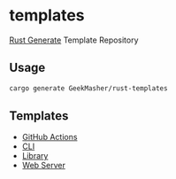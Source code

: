 # templates

[Rust Generate](https://crates.io/crates/cargo-generate) Template Repository

## Usage

```bash 
cargo generate GeekMasher/rust-templates
```

## Templates 

- [GitHub Actions](./actions)
- [CLI](./cli)
- [Library](./lib)
- [Web Server](./web-server)


